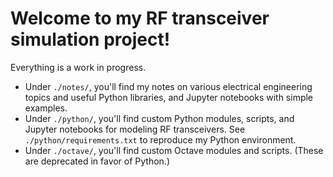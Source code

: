 # Welcome to my RF transceiver simulation project!

Everything is a work in progress.
* Under `./notes/`, you'll find my notes on various electrical engineering topics and useful Python libraries, and Jupyter notebooks with simple examples.
* Under `./python/`, you'll find custom Python modules, scripts, and Jupyter notebooks for modeling RF transceivers. See `./python/requirements.txt` to reproduce my Python environment.
* Under `./octave/`, you'll find custom Octave modules and scripts. (These are deprecated in favor of Python.)